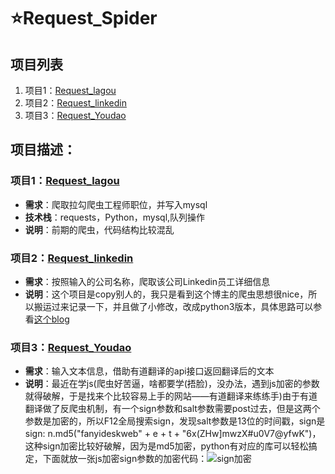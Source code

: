 # ⭐Request_Spider
## 项目列表
1. 项目1：[Request_lagou](https://github.com/Mrrrrr10/Request_Spider/blob/master/Lagou_Spider/Lagou_Spider.py)
2. 项目2：[Request_linkedin](https://github.com/Mrrrrr10/Request_Spider/blob/master/Linkedin_Spider/Linkedin_Spider.py)
3. 项目3：[Request_Youdao](https://github.com/Mrrrrr10/Request_Spider/blob/master/Youdao_spider/Youdao_Spider.py)


## 项目描述：
### 项目1：[Request_lagou](https://github.com/Mrrrrr10/Request_Spider/blob/master/Lagou_Spider/Lagou_Spider.py)
* **需求**：爬取拉勾爬虫工程师职位，并写入mysql
* **技术栈**：requests，Python，mysql,队列操作
* **说明**：前期的爬虫，代码结构比较混乱

### 项目2：[Request_linkedin](https://github.com/Mrrrrr10/Request_Spider/blob/master/Linkedin_Spider/Linkedin_Spider.py)
* **需求**：按照输入的公司名称，爬取该公司Linkedin员工详细信息
* **说明**：这个项目是copy别人的，我只是看到这个博主的爬虫思想很nice，所以搬运过来记录一下，并且做了小修改，改成python3版本，具体思路可以参看[这个blog](https://blog.csdn.net/Bone_ACE/article/details/71055153)

### 项目3：[Request_Youdao](https://github.com/Mrrrrr10/Request_Spider/blob/master/Youdao_spider/Youdao_Spider.py)
* **需求**：输入文本信息，借助有道翻译的api接口返回翻译后的文本
* **说明**：最近在学js(爬虫好苦逼，啥都要学(捂脸)，没办法，遇到js加密的参数就得破解，于是找来个比较容易上手的网站——有道翻译来练练手)由于有道翻译做了反爬虫机制，有一个sign参数和salt参数需要post过去，但是这两个参数是加密的，所以F12全局搜索sign，发现salt参数是13位的时间戳，sign是sign: n.md5("fanyideskweb" + e + t + "6x(ZHw]mwzX#u0V7@yfwK")，这种sign加密比较好破解，因为是md5加密，python有对应的库可以轻松搞定，下面就放一张js加密sign参数的加密代码：![sign加密](https://github.com/Mrrrrr10/Request_Spider/blob/master/Youdao_spider/sign.png)
